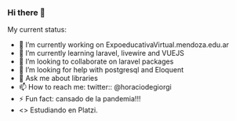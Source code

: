 ### Hi there 👋

<!--
**horaciod/horaciod** is a ✨ _special_ ✨ repository because its `README.md` (this file) appears on your GitHub profile.
-->
My current status: 

- 🔭 I’m currently working on ExpoeducativaVirtual.mendoza.edu.ar
- 🌱 I’m currently learning laravel, livewire and VUEJS
- 👯 I’m looking to collaborate on laravel packages
- 🤔 I’m looking for help with postgresql and Eloquent
- 💬 Ask me about libraries 
- 📫 How to reach me: twitter::  @horaciodegiorgi
- ⚡ Fun fact: cansado de la pandemia!!!
- <> Estudiando en Platzi. 
